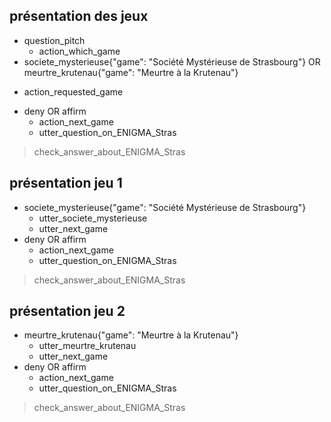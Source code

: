 ## présentation des jeux
* question_pitch
  - action_which_game
* societe_mysterieuse{"game": "Société Mystérieuse de Strasbourg"} OR meurtre_krutenau{"game": "Meurtre à la Krutenau"}
 - action_requested_game
* deny OR affirm
  - action_next_game
  - utter_question_on_ENIGMA_Stras
> check_answer_about_ENIGMA_Stras

## présentation jeu 1
* societe_mysterieuse{"game": "Société Mystérieuse de Strasbourg"}
  - utter_societe_mysterieuse
  - utter_next_game
* deny OR affirm
  - action_next_game
  - utter_question_on_ENIGMA_Stras
> check_answer_about_ENIGMA_Stras

## présentation jeu 2
* meurtre_krutenau{"game": "Meurtre à la Krutenau"}
  - utter_meurtre_krutenau
  - utter_next_game
* deny OR affirm
  - action_next_game
  - utter_question_on_ENIGMA_Stras
> check_answer_about_ENIGMA_Stras
